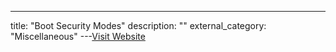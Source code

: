 ---
title: "Boot Security Modes"
description: ""
external_category: "Miscellaneous"
---[Visit Website](https://www.nsa.gov/portals/75/documents/what-we-do/cybersecurity/professional-resources/csi-boot-security-modes-and-recommendations.pdf)

